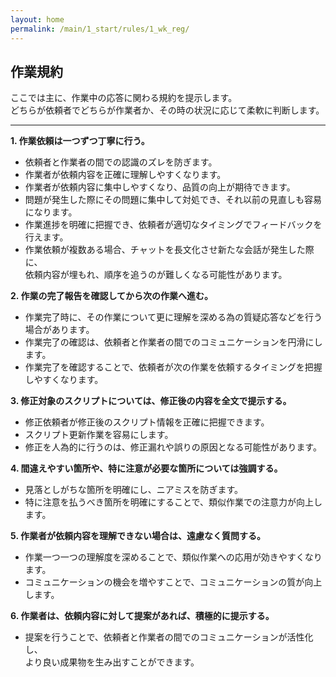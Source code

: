 ```yaml
---
layout: home
permalink: /main/1_start/rules/1_wk_reg/
---
```


## 作業規約
ここでは主に、作業中の応答に関わる規約を提示します。<br>
どちらが依頼者でどちらが作業者か、その時の状況に応じて柔軟に判断します。<br>

---



**1. 作業依頼は一つずつ丁寧に行う。**  
- 依頼者と作業者の間での認識のズレを防ぎます。
- 作業者が依頼内容を正確に理解しやすくなります。
- 作業者が依頼内容に集中しやすくなり、品質の向上が期待できます。
- 問題が発生した際にその問題に集中して対処でき、それ以前の見直しも容易になります。
- 作業進捗を明確に把握でき、依頼者が適切なタイミングでフィードバックを行えます。
- 作業依頼が複数ある場合、チャットを長文化させ新たな会話が発生した際に、<br>依頼内容が埋もれ、順序を追うのが難しくなる可能性があります。

**2. 作業の完了報告を確認してから次の作業へ進む。**
- 作業完了時に、その作業について更に理解を深める為の質疑応答などを行う場合があります。
- 作業完了の確認は、依頼者と作業者の間でのコミュニケーションを円滑にします。
- 作業完了を確認することで、依頼者が次の作業を依頼するタイミングを把握しやすくなります。

**3. 修正対象のスクリプトについては、修正後の内容を全文で提示する。**
- 修正依頼者が修正後のスクリプト情報を正確に把握できます。
- スクリプト更新作業を容易にします。
- 修正を人為的に行うのは、修正漏れや誤りの原因となる可能性があります。

**4. 間違えやすい箇所や、特に注意が必要な箇所については強調する。**
- 見落としがちな箇所を明確にし、ニアミスを防ぎます。
- 特に注意を払うべき箇所を明確にすることで、類似作業での注意力が向上します。

**5. 作業者が依頼内容を理解できない場合は、遠慮なく質問する。**
- 作業一つ一つの理解度を深めることで、類似作業への応用が効きやすくなります。
- コミュニケーションの機会を増やすことで、コミュニケーションの質が向上します。

**6. 作業者は、依頼内容に対して提案があれば、積極的に提示する。**
- 提案を行うことで、依頼者と作業者の間でのコミュニケーションが活性化し、<br>より良い成果物を生み出すことができます。
